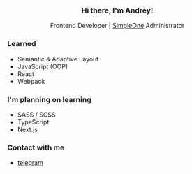 <h3 align='center'> Hi there, I'm Andrey! </h3>
<p align='center' margin-top='0'> Frontend Developer | <a href="https://simpleone.ru/en">SimpleOne</a> Administrator </p>

### Learned
- Semantic & Adaptive Layout
- JavaScript (OOP)
- React
- Webpack

### I'm planning on learning
- SASS / SCSS
- TypeScript
- Next.js

### Contact with me
- [telegram](https://t.me/untitled_dream)
